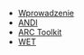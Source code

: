 - [Wprowadzenie](narzedzia/wprowadzenie)
- [ANDI](narzedzia/andi)
- [ARC Toolkit](narzedzia/arc)
- [WET](narzedzia/wet)
